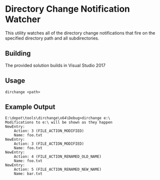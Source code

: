 # Directory Change Notification Watcher #

This utility watches all of the directory change notifications that fire on the specified directory path and all subdirectories. 

## Building ##

The provided solution builds in Visual Studio 2017

## Usage ##

    dirchange <path>

## Example Output ##

    E:\depot\tools\dirchange\x64\Debug>dirchange e:\
    Modifications to e:\ will be shown as they happen
    NewEntry:
    	Action: 3 (FILE_ACTION_MODIFIED)
    	Name: foo.txt
    NewEntry:
    	Action: 3 (FILE_ACTION_MODIFIED)
    	Name: foo.txt
    NewEntry:
    	Action: 4 (FILE_ACTION_RENAMED_OLD_NAME)
    	Name: foo.txt
    NewEntry:
    	Action: 5 (FILE_ACTION_RENAMED_NEW_NAME)
    	Name: bar.txt